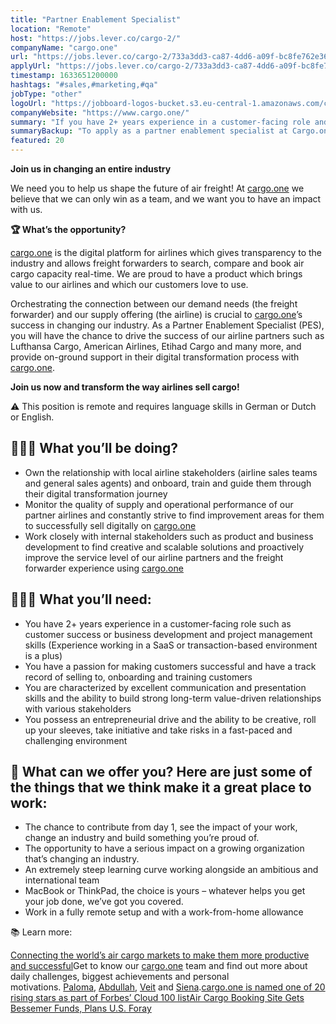 ```yaml
---
title: "Partner Enablement Specialist"
location: "Remote"
host: "https://jobs.lever.co/cargo-2/"
companyName: "cargo.one"
url: "https://jobs.lever.co/cargo-2/733a3dd3-ca87-4dd6-a09f-bc8fe762e364"
applyUrl: "https://jobs.lever.co/cargo-2/733a3dd3-ca87-4dd6-a09f-bc8fe762e364/apply"
timestamp: 1633651200000
hashtags: "#sales,#marketing,#qa"
jobType: "other"
logoUrl: "https://jobboard-logos-bucket.s3.eu-central-1.amazonaws.com/cargo-one"
companyWebsite: "https://www.cargo.one/"
summary: "If you have 2+ years experience in a customer-facing role and skills such as customer success or business development and project management skills, Cargo.one has a job opening for a partner enablement specialist"
summaryBackup: "To apply as a partner enablement specialist at Cargo.one, you preferably need to have some experience in #sales, #marketing."
featured: 20
---
```


**Join us in changing an entire industry**

We need you to help us shape the future of air freight! At [cargo.one](http://cargo.one) we believe that we can only win as a team, and we want you to have an impact with us.

**🏆 What’s the opportunity?**

[cargo.one](http://cargo.one) is the digital platform for airlines which gives transparency to the industry and allows freight forwarders to search, compare and book air cargo capacity real-time. We are proud to have a product which brings value to our airlines and which our customers love to use.

Orchestrating the connection between our demand needs (the freight forwarder) and our supply offering (the airline) is crucial to [cargo.one](http://cargo.one)’s success in changing our industry. As a Partner Enablement Specialist (PES), you will have the chance to drive the success of our airline partners such as Lufthansa Cargo, American Airlines, Etihad Cargo and many more, and provide on-ground support in their digital transformation process with [cargo.one](http://cargo.one).

**Join us now and transform the way airlines sell cargo!**

⚠️ This position is remote and requires language skills in German or Dutch or English.

## 🕵🏼‍♀️ What you’ll be doing?

*   Own the relationship with local airline stakeholders (airline sales teams and general sales agents) and onboard, train and guide them through their digital transformation journey
*   Monitor the quality of supply and operational performance of our partner airlines and constantly strive to find improvement areas for them to successfully sell digitally on [cargo.one](http://cargo.one)
*   Work closely with internal stakeholders such as product and business development to find creative and scalable solutions and proactively improve the service level of our airline partners and the freight forwarder experience using [cargo.one](http://cargo.one)

## 🙋🏽‍♀️ What you’ll need:

*   You have 2+ years experience in a customer-facing role such as customer success or business development and project management skills (Experience working in a SaaS or transaction-based environment is a plus)
*   You have a passion for making customers successful and have a track record of selling to, onboarding and training customers
*   You are characterized by excellent communication and presentation skills and the ability to build strong long-term value-driven relationships with various stakeholders
*   You possess an entrepreneurial drive and the ability to be creative, roll up your sleeves, take initiative and take risks in a fast-paced and challenging environment

## 🙌 What can we offer you? Here are just some of the things that we think make it a great place to work:

*   The chance to contribute from day 1, see the impact of your work, change an industry and build something you’re proud of.
*   The opportunity to have a serious impact on a growing organization that’s changing an industry.
*   An extremely steep learning curve working alongside an ambitious and international team
*   MacBook or ThinkPad, the choice is yours – whatever helps you get your job done, we’ve got you covered.
*   Work in a fully remote setup and with a work-from-home allowance 

📚 Learn more:

[Connecting the world’s air cargo markets to make them more productive and successful](https://www.cargo.one/about-us)Get to know our [cargo.one](http://cargo.one/) team and find out more about daily challenges, biggest achievements and personal motivations. [Paloma](https://www.cargo.one/one-on-one/paloma-diaz-horstmann), [Abdullah](https://www.cargo.one/one-on-one/abdullah-raid), [Veit](https://www.cargo.one/one-on-one/veit-dinges) and [Siena](https://www.cargo.one/one-on-one/siena-chan).[cargo.one is named one of 20 rising stars as part of Forbes’ Cloud 100 list](https://www.cargo.one/press/forbescloud100-risingstars)[Air Cargo Booking Site Gets Bessemer Funds, Plans U.S. Foray](https://www.bloomberg.com/news/articles/2020-12-17/air-cargo-booking-site-gets-bessemer-funding-plans-u-s-foray)
